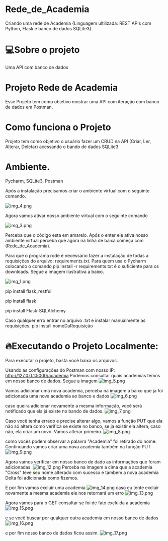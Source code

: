 # Rede_de_Academia
 Criando uma rede de Academia {Linguagem ultilizada: REST APIs com Python, Flask e banco de dados SQLite3}.

# 💻Sobre o projeto
Uma API com banco de dados

# Projeto Rede de Academia
Esse Projeto tem como objetivo mostrar uma API com iteração com banco de dados em Postman.

# Como funciona o Projeto
Projeto tem como objetivo o usuário fazer um CRUD na API (Criar, Ler, Alterar, Deletar) acessando o bando de dados SQLite3

# Ambiente.
Pycharm, SQLite3, Postman

Após a instalação precisamos criar o ambiente virtual com o seguinte comando.

![img_4.png](img_4.png)

Agora vamos ativar nosso ambiente virtual com o seguinte comando

![img_3.png](img_3.png)

Perceba que o código esta em amarelo. Após o enter ele ativa nosso ambiente virtual perceba que agora na linha de baixa começa com (Rede_de_Academia).

Para que o programa rode é necessário fazer a instalação de todas a requisições do arquivo: requirements.txt. Para quem usa o Pycharm colocando o comando pip install -r requirements.txt é o suficiente para os downloads. Segue a imagem ilustrativa a baixo.

![img_1.png](img_1.png) 

pip install flask_restful

pip install flask 

pip install Flask-SQLAlchemy


Caso qualquer erro entrar no arquivo .txt e instalar manualmente as requisições. pip install nomeDaRequisição
 
# 🔥Executando o Projeto Localmente:
Para executar o projeto, basta você baixa os arquivos.

Usando as configurações do Postman com nosso IP: http://127.0.0.1:5000/academia
Podemos consultar quais academias temos em nosso banco de dados. Segue a imagem
![img_5.png](img_5.png)


Vamos adicionar uma nova academia, perceba na imagem a baixo que ja foi adicionada uma nova academia ao banco e dados
![img_6.png](img_6.png)

caso queira adicionar novamente a mesma informação, você será notificado que ela já existe no bando de dados.
![img_7.png](img_7.png)

Caso você tenha errado e precise alterar algo, vamos a função PUT que ela não só altera como verifica se existe no banco, se ja existir ela altera, caso não, ela criar um novo.
Vamos alterar primeiro.
![img_8.png](img_8.png)

como vocês podem observar a palavra "Academia" foi retirado do nome. Continuando vamos criar uma nova academia também na função PUT
![img_9.png](img_9.png)

Agora vamos verificar em nosso banco de dado as informações que foram adicionadas.
![img_12.png](img_12.png)
Perceba na imagem a cima que a academia "Cross" teve seu nome alterado com sucesso e tambem a nova academia Delta foi adicionada como fizemos.

E por fim vamos excluir uma academia
![img_14.png](img_14.png)
caso eu tente excluir novamente a mesma academia ele nos retornará um erro
![img_13.png](img_13.png)

Agora vamos para o GET consultar se foi de fato excluida a academia
![img_15.png](img_15.png)

e se você buscar por qualquer outra academia em nosso banco de dados
![img_16.png](img_16.png)

e por fim nosso banco de dados ficou assim.
![img_17.png](img_17.png)